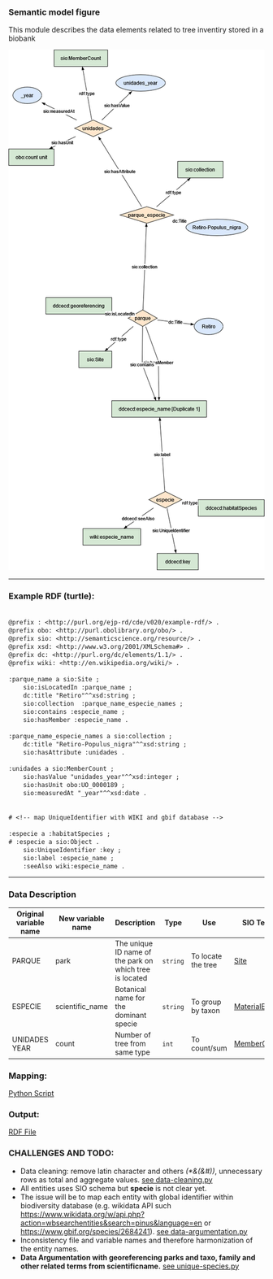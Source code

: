 ### Semantic model figure

This module describes the data elements related to tree inventiry stored in a biobank

<p align="center">
    <a href="../images/arbolado_1.png" target="_blank">
        <img src="../images/arbolado_1.png">
    </a>
</p>

***

### Example RDF (turtle):

```ttl

@prefix : <http://purl.org/ejp-rd/cde/v020/example-rdf/> .
@prefix obo: <http://purl.obolibrary.org/obo/> . 
@prefix sio: <http://semanticscience.org/resource/> .
@prefix xsd: <http://www.w3.org/2001/XMLSchema#> .
@prefix dc: <http://purl.org/dc/elements/1.1/> .
@prefix wiki: <http://en.wikipedia.org/wiki/> .

:parque_name a sio:Site ;
    sio:isLocatedIn :parque_name ;
    dc:title "Retiro"^^xsd:string ;
    sio:collection  :parque_name_especie_names ;
    sio:contains :especie_name ;
    sio:hasMember :especie_name .

:parque_name_especie_names a sio:collection ;
    dc:title "Retiro-Populus_nigra"^^xsd:string ;
    sio:hasAttribute :unidades .

:unidades a sio:MemberCount ;
    sio:hasValue "unidades_year"^^xsd:integer ;
    sio:hasUnit obo:UO_0000189 ;
    sio:measuredAt "_year"^^xsd:date .


# <!-- map UniqueIdentifier with WIKI and gbif database -->

:especie a :habitatSpecies ;
# :especie a sio:Object .
    sio:UniqueIdentifier :key ;
    sio:label :especie_name ;
    :seeAlso wiki:especie_name .

```

***

### Data Description


| Original variable name | New variable name | Description                                             | Type   | Use                | SIO Term | Other term |
| ---------------------- | ----------------- | ------------------------------------------------------- | ------ | ------------------ | --------- | --------- |
| PARQUE                 | park              | The unique ID name of the park on which tree is located | `string` | To locate the tree | [Site](https://vemonet.github.io/semanticscience/browse/class-siosite.html) |
| ESPECIE                | scientific_name   | Botanical name for the dominant specie                  | `string` | To group by taxon  | [MaterialEntity](https://vemonet.github.io/semanticscience/browse/class-siomaterialentity.html) | Specie |
| UNIDADES YEAR          | count             | Number of tree from same type                           | `int`    | To count/sum       | [MemberCount](https://vemonet.github.io/semanticscience/browse/class-siomembercount.html) | |


### Mapping:
[Python Script](https://github.com/carlosug/opengov-kg/blob/main/etl/generate_rdf.py)
### Output:
[RDF File](https://github.com/carlosug/opengov-kg/blob/main/etl/outputs/rdflib-output.ttl)

### CHALLENGES AND TODO:
* Data cleaning: remove latin character and others _(*&(&#))_, unnecessary rows as total and aggregate values. [see data-cleaning.py](https://github.com/carlosug/opengov-kg/blob/main/etl/data-cleaning.py)
* All entities uses SIO schema but **specie** is not clear yet.
* The issue will be to map each entity with global identifier within biodiversity database (e.g. wikidata API such https://www.wikidata.org/w/api.php?action=wbsearchentities&search=pinus&language=en or https://www.gbif.org/species/2684241). [see data-argumentation.py](https://github.com/carlosug/opengov-kg/blob/main/etl/data-argumentation.py)
* Inconsistency file and variable names and therefore harmonization of the entity names.
* **Data Argumentation with georeferencing parks and taxo, family and other related terms from scientificname.** [see unique-species.py](https://github.com/carlosug/opengov-kg/blob/main/etl/unique-species.py)
